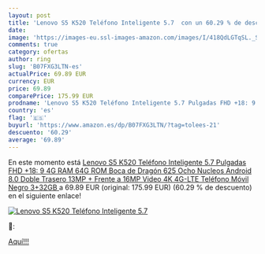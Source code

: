 ```yaml
---
layout: post
title: 'Lenovo S5 K520 Teléfono Inteligente 5.7  con un 60.29 % de descuento'
date: 
image: 'https://images-eu.ssl-images-amazon.com/images/I/418QdLGTqSL._SL200_.jpg'
comments: true
category: ofertas
author: ring
slug: 'B07FXG3LTN-es'
actualPrice: 69.89 EUR
currency: EUR
price: 69.89
comparePrice: 175.99 EUR
prodname: 'Lenovo S5 K520 Teléfono Inteligente 5.7 Pulgadas FHD +18: 9 4G RAM 64G ROM Boca de Dragón 625 Ocho Nucleos Android 8.0 Doble Trasero 13MP + Frente a 16MP Video 4K 4G-LTE Teléfono Móvil  Negro  3+32GB '
country: 'es'
flag: '🇪🇸'
buyurl: 'https://www.amazon.es/dp/B07FXG3LTN/?tag=tolees-21'
descuento: '60.29'
average: '69.89'
---
```


En este momento está [Lenovo S5 K520 Teléfono Inteligente 5.7 Pulgadas FHD +18: 9 4G RAM 64G ROM Boca de Dragón 625 Ocho Nucleos Android 8.0 Doble Trasero 13MP + Frente a 16MP Video 4K 4G-LTE Teléfono Móvil  Negro  3+32GB ](https://www.amazon.es/dp/B07FXG3LTN/?tag=tolees-21) a 69.89 EUR (original: 175.99 EUR) (60.29 %  de descuento) en el siguiente enlace!

[![Lenovo S5 K520 Teléfono Inteligente 5.7 ](https://images-eu.ssl-images-amazon.com/images/I/418QdLGTqSL._SL200_.jpg)](https://www.amazon.es/dp/B07FXG3LTN/?tag=tolees-21)

🔎:


[Aquí!!!](https://www.amazon.es/dp/B07FXG3LTN/?tag=tolees-21)
